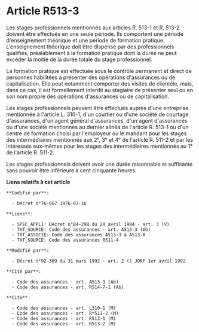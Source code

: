 # Article R513-3

Les stages professionnels mentionnés aux articles R. 513-1 et R. 513-2 doivent être effectués en une seule période. Ils
comportent une période d'enseignement théorique et une période de formation pratique. L'enseignement théorique doit être
dispensé par des professionnels qualifiés, préalablement à la formation pratique dont la durée ne peut excéder la moitié de
la durée totale du stage professionnel.

La formation pratique est effectuée sous le contrôle permanent et direct de personnes habilitées à présenter des opérations
d'assurances ou de capitalisation. Elle peut notamment comporter des visites de clientèle, mais, dans ce cas, il est
formellement interdit au stagiaire de présenter seul ou en son nom propre des opérations d'assurances ou de capitalisation.

Les stages professionnels peuvent être effectués auprès d'une entreprise mentionnée à l'article L. 310-1, d'un courtier ou
d'une société de courtage d'assurances, d'un agent général d'assurances, d'un agent d'assurances ou d'une société mentionnés
au dernier alinéa de l'article R. 513-1 ou d'un centre de formation choisi par l'employeur ou le mandant pour les stages des
intermédiaires mentionnés aux 2°, 3° et 4° de l'article R. 511-2 et par les intéressés eux-mêmes pour les stages des
intermédiaires mentionnés au 1° de l'article R. 511-2.

Les stages professionnels doivent avoir une durée raisonnable et suffisante sans pouvoir être inférieure à cent cinquante
heures.

**Liens relatifs à cet article**

	**Codifié par**:

	  - Décret n°76-667 1976-07-16

	**Liens**:

	  - SPEC_APPLI: Décret n°84-298 du 20 avril 1984 - art. 3 (V)
	  - TXT_SOURCE: Code des assurances - art. A513-3 (Ab)
	  - TXT_ASSOCIE: Code des assurances A513-3 à A513-8
	  - TXT_SOURCE: Code des assurances R511-4

	**Modifié par**:

	  - Décret n°92-309 du 31 mars 1992 - art. 2 () JORF 1er avril 1992

	**Cité par**:

	  - Code des assurances - art. A513-3 (Ab)
	  - Code des assurances - art. R514-7-1 (Ab)

	**Cite**:

	  - Code des assurances - art. L310-1 (M)
	  - Code des assurances - art. R*511-2 (M)
	  - Code des assurances - art. R513-1 (M)
	  - Code des assurances - art. R513-2 (M)

